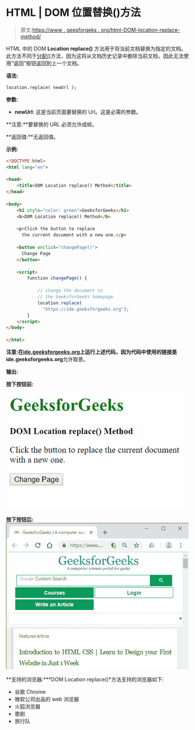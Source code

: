 # HTML | DOM 位置替换()方法

> 原文:[https://www . geesforgeks . org/html-DOM-location-replace-method/](https://www.geeksforgeeks.org/html-dom-location-replace-method/)

HTML 中的 DOM **Location replace()** 方法用于将当前文档替换为指定的文档。此方法不同于[分配()](https://www.geeksforgeeks.org/html-location-assign-method/)方法，因为这将从文档历史记录中删除当前文档，因此无法使用“返回”按钮返回到上一个文档。

**语法:**

```html
location.replace( newUrl );
```

**参数:**

*   **newUrl:** 这是当前页面要替换的 Url。这是必需的参数。

**注意:**要替换的 URL 必须允许成帧。

**返回值:**无返回值。

**示例:**

```html
<!DOCTYPE html>
<html lang="en">

<head>
    <title>DOM Location replace() Method</title>
</head>

<body>
    <h1 style="color: green">GeeksforGeeks</h1>
    <b>DOM Location replace() Method</b>

    <p>Click the button to replace 
      the current document with a new one.</p>

    <button onclick="changePage()">
      Change Page
    </button>

    <script>
        function changePage() {

            // change the document to
            // the GeeksforGeeks homepage
            location.replace(
              "https://ide.geeksforgeeks.org");
        }
    </script>
</body>

</html>
```

**注意:**在[ide.geeksforgeeks.org](https://ide.geeksforgeeks.org)上运行上述代码，因为代码中使用的链接是**ide.geeksforgeeks.org**允许取景。

**输出:**

**按下按钮前:**
![before-click](img/adfa1eb020745a0cd8de0b9f60a93ef0.png)

**按下按钮后:**
![after-click](img/dd5f079ddb5a64c2e55b3ae1d73e302f.png)

**支持的浏览器:***DOM Location replace()*方法支持的浏览器如下:

*   谷歌 Chrome
*   微软公司出品的 web 浏览器
*   火狐浏览器
*   歌剧
*   旅行队